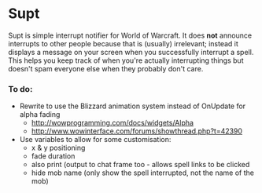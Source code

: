 Supt
====

Supt is simple interrupt notifier for World of Warcraft. It does **not** announce interrupts to other people because that is (usually) irrelevant; instead it displays a message on your screen when you successfully interrupt a spell. This helps you keep track of when you're actually interrupting things but doesn't spam everyone else when they probably don't care.

### To do:
* Rewrite to use the Blizzard animation system instead of OnUpdate for alpha fading
  * http://wowprogramming.com/docs/widgets/Alpha
  * http://www.wowinterface.com/forums/showthread.php?t=42390
* Use variables to allow for some customisation:
  * x & y positioning
  * fade duration
  * also print (output to chat frame too - allows spell links to be clicked
  * hide mob name (only show the spell interrupted, not the name of the mob)
